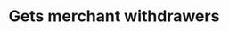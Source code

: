 ---
title: Gets merchant withdrawers
api:
  file: swagger (2).json
  operationId: GetWithdrawers
hidden: false
---